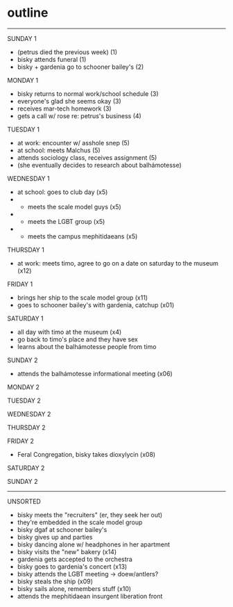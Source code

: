 # outline

--- 

SUNDAY 1
* (petrus died the previous week) (1)
* bisky attends funeral (1)
* bisky + gardenia go to schooner bailey's (2)

MONDAY 1
* bisky returns to normal work/school schedule (3)
* everyone's glad she seems okay (3)
* receives mar-tech homework (3)
* gets a call w/ rose re: petrus's business (4)

TUESDAY 1
* at work: encounter w/ asshole snep (5)
* at school: meets Malchus (5)
* attends sociology class, receives assignment (5)
* (she eventually decides to research about balhámotesse)

WEDNESDAY 1
* at school: goes to club day (x5)
* * meets the scale model guys (x5)
* * meets the LGBT group (x5)
* * meets the campus mephitidaeans (x5)

THURSDAY 1
* at work: meets timo, agree to go on a date on saturday to the museum (x12)

FRIDAY 1
* brings her ship to the scale model group (x11)
* goes to schooner bailey's with gardenia, catchup (x01)

SATURDAY 1
* all day with timo at the museum (x4)
* go back to timo's place and they have sex
* learns about the balhámotesse people from timo

SUNDAY 2
* attends the balhámotesse informational meeting (x06)

MONDAY 2

TUESDAY 2

WEDNESDAY 2

THURSDAY 2

FRIDAY 2
* Feral Congregation, bisky takes dioxylycin (x08)

SATURDAY 2

SUNDAY 2



---

UNSORTED

- bisky meets the "recruiters" (er, they seek her out)
- they're embedded in the scale model group
- bisky dgaf at schooner bailey's
- bisky gives up and parties
- bisky dancing alone w/ headphones in her apartment
- bisky visits the "new" bakery (x14)
- gardenia gets accepted to the orchestra 
- bisky goes to gardenia's concert (x13)
- bisky attends the LGBT meeting -> doew/antlers?
- bisky steals the ship (x09)
- bisky sails alone, remembers stuff (x10)
- attends the mephitidaean insurgent liberation front 
